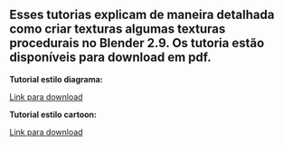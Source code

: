 
## Esses tutorias explicam de maneira detalhada como criar texturas algumas texturas procedurais no Blender 2.9. Os tutoria estão disponíveis para download em pdf.

**Tutorial estilo diagrama:**


[Link para download](https://github.com/pvavila17/BlenderTutoriais/raw/main/tutorial_diagrama_victormatosavila.pdf)


**Tutorial estilo cartoon:**


[Link para download](https://github.com/pvavila17/BlenderTutoriais/raw/main/tutorial_cartoon_victormatosavila.pdf)
